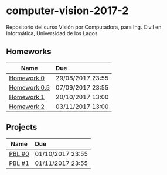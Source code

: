 # computer-vision-2017-2
Repositorio del curso Visión por Computadora, para Ing. Civil en Informática, Universidad de los Lagos


## Homeworks
| Name        | Due        
| ------------- |:-------------
| [Homework 0](homeworks/0/) | 29/08/2017 23:55
| [Homework 0.5](homeworks/0.5/) | 07/09/2017 23:55
| [Homework 1](homeworks/1/) | 20/10/2017 13:00
| [Homework 2](homeworks/2/) | 03/11/2017 13:00

## Projects
| Name        | Due        
| ------------- |:-------------
| [PBL #0](projects/0/) | 01/10/2017 23:55
| [PBL #1](projects/1/) | 01/11/2017 23:55


